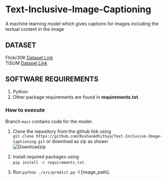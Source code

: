 # Text-Inclusive-Image-Captioning
A machine learning model which gives captions for images including the textual content in the image

## DATASET
Flickr30K [Dataset Link](https://www.kaggle.com/datasets/hsankesara/flickr-image-dataset)\
TISUM [Dataset Link](https://drive.google.com/drive/folders/1snhhdH3zMywBmnjYTgJ1XaK33BTjwvlC?usp=sharing)

## SOFTWARE REQUIREMENTS
1. Python
2. Other package requirements are found in **requirements.txt**.

### How to execute
Branch `main` contains code for the model.

1. Clone the repository from the github link using \
`git clone https://github.com/RoshanAdhithya/Text-Inclusive-Image-Captioning.git` or download as zip as shown \
![Downloadzip](zipcode.png)

2. Install required packages using \
`pip install -r requirements.txt`.

3. Run `python ./src/predict.py` -I [image_path].
